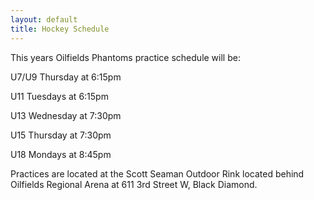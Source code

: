 ```yaml
---
layout: default
title: Hockey Schedule
---
```


This years Oilfields Phantoms practice schedule will be:

U7/U9 Thursday at 6:15pm

U11 Tuesdays at 6:15pm

U13 Wednesday at 7:30pm 

U15 Thursday at 7:30pm

U18 Mondays at 8:45pm 

Practices are located at the Scott Seaman Outdoor Rink located behind Oilfields Regional Arena at 611 3rd Street W, Black Diamond.
